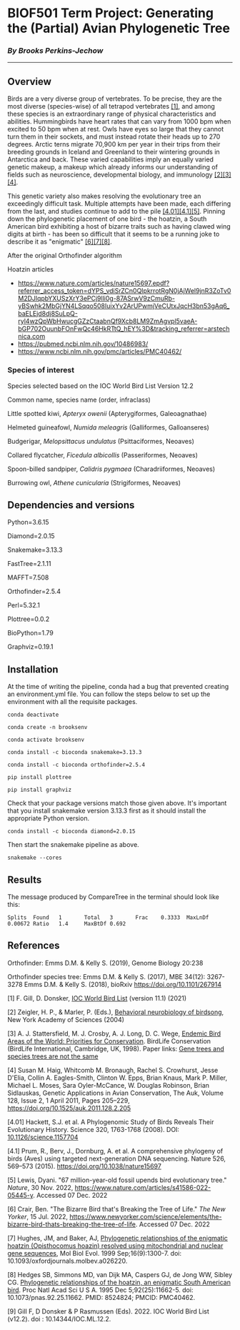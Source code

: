 # BIOF501 Term Project: Generating the (Partial) Avian Phylogenetic Tree

### _By Brooks Perkins-Jechow_

___ 

## Overview

Birds are a very diverse group of vertebrates. To be precise, they are the most diverse (species-wise) of all tetrapod vertebrates [[1]](#references), and among these species is an extraordinary range of physical characteristics and abilities. Hummingbirds have heart rates that can vary from 1000 bpm when excited to 50 bpm when at rest. Owls have eyes so large that they cannot turn them in their sockets, and must instead rotate their heads up to 270 degrees. Arctic terns migrate 70,900 km per year in their trips from their breeding grounds in Iceland and Greenland to their wintering grounds in Antarctica and back. These varied capabilities imply an equally varied genetic makeup, a makeup which already informs our understanding of fields such as neuroscience, developmental biology, and immunology [[2]](#references)[[3]](#references)[[4]](#references).

This genetic variety also makes resolving the evolutionary tree an exceedingly difficult task. Multiple attempts have been made, each differing from the last, and studies continue to add to the pile [[4.01]](#references)[[4.1]](#references)[[5]](#references). Pinning down the phylogenetic placement of one bird - the hoatzin, a South American bird exhibiting a host of bizarre traits such as having clawed wing digits at birth - has been so difficult that it seems to be a running joke to describe it as "enigmatic" [[6]](#references)[[7]](#references)[[8]](#references). 


After the original Orthofinder algorithm 

Hoatzin articles
- https://www.nature.com/articles/nature15697.epdf?referrer_access_token=dYPS_vdiSrZCn0QIpkrrotRgN0jAjWel9jnR3ZoTv0M2DJlqpbYXUSzXrY3ePCj9lli0g-87ASrwV9zCmuRb-yBSwhk2MbGjYN4LSqqo508IuixYv2ArUPwmjVeCUtxJqcH3bn53gAq6_baELEjd8dj8SuLpQ-ryl4wzQpWbHwucgGZzCtaabnQf9Xcb8LM9ZmAgvpl5vaeA-bGP702OuunbFOnFwQc46HkRTtQ_hEY%3D&tracking_referrer=arstechnica.com
- https://pubmed.ncbi.nlm.nih.gov/10486983/
- https://www.ncbi.nlm.nih.gov/pmc/articles/PMC40462/

### Species of interest

Species selected based on the IOC World Bird List Version 12.2 

Common name, species name (order, infraclass)

Little spotted kiwi, _Apteryx owenii_ (Apterygiformes, Galeoagnathae)

Helmeted guineafowl, _Numida meleagris_ (Galliformes, Galloanseres)

Budgerigar, _Melopsittacus undulatus_ (Psittaciformes, Neoaves)

Collared flycatcher, _Ficedula albicollis_ (Passeriformes, Neoaves)

Spoon-billed sandpiper, _Calidris pygmaea_ (Charadriiformes, Neoaves)

Burrowing owl, _Athene cunicularia_ (Strigiformes, Neoaves)


## Dependencies and versions

Python=3.6.15

Diamond=2.0.15

Snakemake=3.13.3

FastTree=2.1.11

MAFFT=7.508

Orthofinder=2.5.4

Perl=5.32.1

Plottree=0.0.2

BioPython=1.79

Graphviz=0.19.1

## Installation

 At the time of writing the pipeline, conda had a bug that prevented creating an environment.yml file. You can follow the steps below to set up the environment with all the requisite packages.

```
conda deactivate

conda create -n brooksenv

conda activate brooksenv

conda install -c bioconda snakemake=3.13.3

conda install -c bioconda orthofinder=2.5.4

pip install plottree

pip install graphviz
```

Check that your package versions match those given above. It's important that you install snakemake version 3.13.3 first as it should install the appropriate Python version.

```
conda install -c bioconda diamond=2.0.15
```

Then start the snakemake pipeline as above.

```
snakemake --cores
```

## Results

The message produced by CompareTree in the terminal should look like this:

```
Splits  Found   1       Total   3       Frac    0.3333  MaxLnDf 0.00672 Ratio   1.4     MaxBtDf 0.692
```

## References

Orthofinder: Emms D.M. & Kelly S. (2019), Genome Biology 20:238

Orthofinder species tree: Emms D.M. & Kelly S. (2017), MBE 34(12): 3267-3278
 Emms D.M. & Kelly S. (2018), bioRxiv https://doi.org/10.1101/267914

[1] F. Gill, D. Donsker, [IOC World Bird List](https://library.wur.nl/WebQuery/recommendeddb/find/2300064) (version 11.1) (2021)

[2] Zeigler, H. P., & Marler, P. (Eds.), [Behavioral neurobiology of birdsong](https://psycnet.apa.org/record/2004-16790-000), New York Academy of Sciences (2004)

[3] A. J. Stattersfield, M. J. Crosby, A. J. Long, D. C. Wege, [Endemic Bird Areas of the World: Priorities for Conservation](https://cir.nii.ac.jp/crid/1573105975027777280). BirdLife Conservation (BirdLife International, Cambridge, UK, 1998). Paper links: [Gene trees and species trees are not the same](https://www.cell.com/trends/ecology-evolution/fulltext/S0169-5347(01)02203-0)

[4] Susan M. Haig, Whitcomb M. Bronaugh, Rachel S. Crowhurst, Jesse D'Elia, Collin A. Eagles-Smith, Clinton W. Epps, Brian Knaus, Mark P. Miller, Michael L. Moses, Sara Oyler-McCance, W. Douglas Robinson, Brian Sidlauskas, Genetic Applications in Avian Conservation, The Auk, Volume 128, Issue 2, 1 April 2011, Pages 205–229, https://doi.org/10.1525/auk.2011.128.2.205

[4.01] Hackett, S.J. et al. A Phylogenomic Study of Birds Reveals Their Evolutionary History. Science 320, 1763-1768 (2008). DOI: [10.1126/science.1157704](https://www.science.org/doi/10.1126/science.1157704)

[4.1] Prum, R., Berv, J., Dornburg, A. et al. A comprehensive phylogeny of birds (Aves) using targeted next-generation DNA sequencing. Nature 526, 569–573 (2015). https://doi.org/10.1038/nature15697

[5] Lewis, Dyani. "67 million-year-old fossil upends bird evolutionary tree." _Nature_, 30 Nov. 2022, https://www.nature.com/articles/s41586-022-05445-y. Accessed 07 Dec. 2022

[6] Crair, Ben. "The Bizarre Bird that's Breaking the Tree of Life." _The New Yorker_, 15 Jul. 2022, https://www.newyorker.com/science/elements/the-bizarre-bird-thats-breaking-the-tree-of-life. Accessed 07 Dec. 2022

[7] Hughes, JM, and Baker, AJ, [Phylogenetic relationships of the enigmatic hoatzin (Opisthocomus hoazin) resolved using mitochondrial and nuclear gene sequences](https://pubmed.ncbi.nlm.nih.gov/10486983/), Mol Biol Evol. 1999 Sep;16(9):1300-7. doi: 10.1093/oxfordjournals.molbev.a026220.

[8] Hedges SB, Simmons MD, van Dijk MA, Caspers GJ, de Jong WW, Sibley CG. [Phylogenetic relationships of the hoatzin, an enigmatic South American bird](https://www.ncbi.nlm.nih.gov/pmc/articles/PMC40462/). Proc Natl Acad Sci U S A. 1995 Dec 5;92(25):11662-5. doi: 10.1073/pnas.92.25.11662. PMID: 8524824; PMCID: PMC40462.

[9] Gill F, D Donsker & P Rasmussen  (Eds). 2022. IOC World Bird List (v12.2). doi :  10.14344/IOC.ML.12.2.

